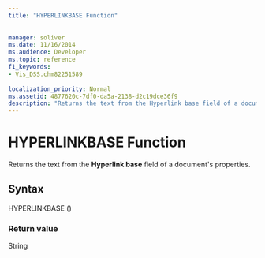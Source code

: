 ```yaml
---
title: "HYPERLINKBASE Function"
 
 
manager: soliver
ms.date: 11/16/2014
ms.audience: Developer
ms.topic: reference
f1_keywords:
- Vis_DSS.chm82251589
 
localization_priority: Normal
ms.assetid: 4877620c-7df0-da5a-2138-d2c19dce36f9
description: "Returns the text from the Hyperlink base field of a document's properties."
---
```


# HYPERLINKBASE Function

Returns the text from the **Hyperlink base** field of a document's properties. 
  
## Syntax

HYPERLINKBASE ()
  
### Return value

String
  


